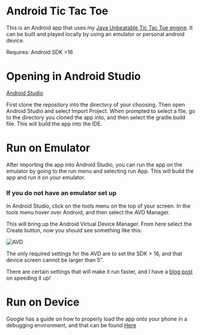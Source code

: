 Android Tic Tac Toe
===========

This is an Android app that uses my [Java Unbeatable Tic Tac Toe engine](https://github.com/Nayshins/Java-Tic-Tac-Toe). It can be built and played locally by using an emulator or personal android device.

Requires:
Android SDK >16


Opening in Android Studio
==
[Android Studio](https://developer.android.com/sdk/installing/studio.html)

First clone the repository into the directory of your choosing. Then open Android Studio and select Import Project. When prompted to select a file, go to the directory you cloned the app into, and then select the gradle.build file. This will build the app into the IDE.

Run on Emulator
==
After importing the app into Android Studio, you can run the app on the emulator by going to the run menu and selecting run App. This will build the app and run it on your emulator.

### If you do not have an emulator set up

In Android Studio, click on the tools menu on the top of your screen. In the tools menu hover over Android, and then select the AVD Manager.

This will bring up the Android Virtual Device Manager. From here select the Create button, now you should see something like this: 












![AVD](http://developer.android.com/images/developing/avd-dialog.png)

The only required settings for the AVD are to set the SDK > 16, and that device screen cannot be larger than 5". 

There are certain settings that will make it run faster, and I have a [blog post](http://jakenations.me/2014/09/26/how-to-make-the-android-emulator-faster/) on speeding it up!

Run on Device
==

Google has a guide on how to properly load the app onto your phone in a debugging environment, and that can be found [Here](http://developer.android.com/tools/device.html)
